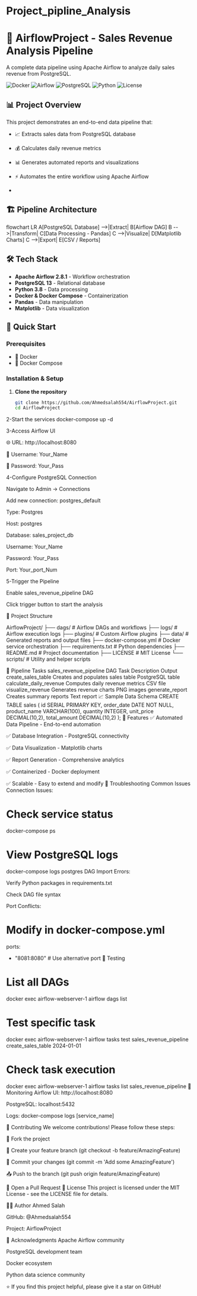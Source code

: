 # Project_pipline_Analysis
# 🚀 AirflowProject - Sales Revenue Analysis Pipeline

A complete data pipeline using Apache Airflow to analyze daily sales revenue from PostgreSQL.

![Docker](https://img.shields.io/badge/Docker-Enabled-2496ED?logo=docker)
![Airflow](https://img.shields.io/badge/Apache-Airflow-017CEE?logo=apacheairflow)
![PostgreSQL](https://img.shields.io/badge/PostgreSQL-13-336791?logo=postgresql)
![Python](https://img.shields.io/badge/Python-3.8-3776AB?logo=python)
![License](https://img.shields.io/badge/License-MIT-green)

## 📊 Project Overview

This project demonstrates an end-to-end data pipeline that:
- 📈 Extracts sales data from PostgreSQL database
- 💰 Calculates daily revenue metrics
- 📊 Generates automated reports and visualizations
- ⚡ Automates the entire workflow using Apache Airflow

- 
## 🏗️ Pipeline Architecture
flowchart LR
    A[PostgreSQL Database] -->|Extract| B[Airflow DAG]
    B -->|Transform| C[Data Processing - Pandas]
    C -->|Visualize| D[Matplotlib Charts]
    C -->|Export| E[CSV / Reports]

## 🛠️ Tech Stack

- **Apache Airflow 2.8.1** - Workflow orchestration
- **PostgreSQL 13** - Relational database
- **Python 3.8** - Data processing
- **Docker & Docker Compose** - Containerization
- **Pandas** - Data manipulation
- **Matplotlib** - Data visualization

## 🚀 Quick Start

### Prerequisites
- 🐳 Docker
- 🐳 Docker Compose

### Installation & Setup

1. **Clone the repository**
   ```bash
   git clone https://github.com/Ahmedsalah554/AirflowProject.git
   cd AirflowProject
2-Start the services
 docker-compose up -d

 3-Access Airflow UI

 🌐 URL: http://localhost:8080

 👤 Username: Your_Name

 🔑 Password: Your_Pass

4-Configure PostgreSQL Connection

 Navigate to Admin → Connections 

 Add new connection: postgres_default

 Type: Postgres

 Host: postgres

 Database: sales_project_db

 Username: Your_Name

 Password: Your_Pass

 Port: Your_port_Num

5-Trigger the Pipeline

 Enable sales_revenue_pipeline DAG

 Click trigger button to start the analysis

📁 Project Structure


AirflowProject/
├── dags/                # Airflow DAGs and workflows
├── logs/                # Airflow execution logs
├── plugins/             # Custom Airflow plugins
├── data/                # Generated reports and output files
├── docker-compose.yml   # Docker service orchestration
├── requirements.txt     # Python dependencies
├── README.md            # Project documentation
├── LICENSE              # MIT License
└── scripts/             # Utility and helper scripts



🔧 Pipeline Tasks
sales_revenue_pipeline DAG
Task	Description	Output
create_sales_table	Creates and populates sales table	PostgreSQL table
calculate_daily_revenue	Computes daily revenue metrics	CSV file
visualize_revenue	Generates revenue charts	PNG images
generate_report	Creates summary reports	Text report
📈 Sample Data Schema
CREATE TABLE sales (
    id SERIAL PRIMARY KEY,
    order_date DATE NOT NULL,
    product_name VARCHAR(100),
    quantity INTEGER,
    unit_price DECIMAL(10,2),
    total_amount DECIMAL(10,2)
);
🎯 Features
✅ Automated Data Pipeline - End-to-end automation

✅ Database Integration - PostgreSQL connectivity

✅ Data Visualization - Matplotlib charts

✅ Report Generation - Comprehensive analytics

✅ Containerized - Docker deployment

✅ Scalable - Easy to extend and modify
🐛 Troubleshooting
Common Issues
Connection Issues:
# Check service status
docker-compose ps

# View PostgreSQL logs
docker-compose logs postgres
DAG Import Errors:

Verify Python packages in requirements.txt

Check DAG file syntax

Port Conflicts:
# Modify in docker-compose.yml
ports:
  - "8081:8080"  # Use alternative port
  🧪 Testing
  # List all DAGs
docker exec airflow-webserver-1 airflow dags list

# Test specific task
docker exec airflow-webserver-1 airflow tasks test sales_revenue_pipeline create_sales_table 2024-01-01

# Check task execution
docker exec airflow-webserver-1 airflow tasks list sales_revenue_pipeline
🔄 Monitoring
Airflow UI: http://localhost:8080

PostgreSQL: localhost:5432

Logs: docker-compose logs [service_name]

🤝 Contributing
We welcome contributions! Please follow these steps:

🍴 Fork the project

🌿 Create your feature branch (git checkout -b feature/AmazingFeature)

💾 Commit your changes (git commit -m 'Add some AmazingFeature')

📤 Push to the branch (git push origin feature/AmazingFeature)

🔔 Open a Pull Request
📄 License
This project is licensed under the MIT License - see the LICENSE file for details.

👨‍💻 Author
Ahmed Salah

GitHub: @Ahmedsalah554

Project: AirflowProject

🙏 Acknowledgments
Apache Airflow community

PostgreSQL development team

Docker ecosystem

Python data science community

⭐ If you find this project helpful, please give it a star on GitHub!
